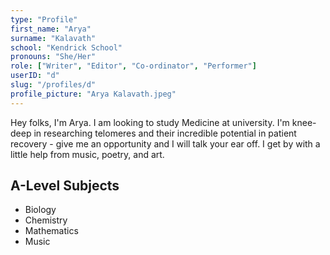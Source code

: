 ```yaml
---
type: "Profile"
first_name: "Arya"
surname: "Kalavath"
school: "Kendrick School"
pronouns: "She/Her"
role: ["Writer", "Editor", "Co-ordinator", "Performer"]
userID: "d"
slug: "/profiles/d"
profile_picture: "Arya Kalavath.jpeg"
---
```


Hey folks, I'm Arya. I am looking to study Medicine at university. I'm knee-deep in researching telomeres and their incredible potential in patient recovery - give me an opportunity and I will talk your ear off. I get by with a little help from music, poetry, and art.

## A-Level Subjects

- Biology
- Chemistry
- Mathematics
- Music
    